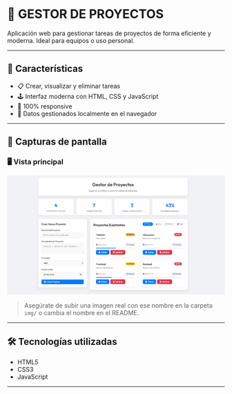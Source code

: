 # 🚀 GESTOR DE PROYECTOS

Aplicación web para gestionar tareas de proyectos de forma eficiente y moderna. Ideal para equipos o uso personal.

---

## 📌 Características

- 📋 Crear, visualizar y eliminar tareas
- 🕹️ Interfaz moderna con HTML, CSS y JavaScript
- 🎯 100% responsive
- 💾 Datos gestionados localmente en el navegador

---

## 📸 Capturas de pantalla

### 🖥️ Vista principal
![Vista principal](img/imagen.png)

> Asegúrate de subir una imagen real con ese nombre en la carpeta `img/` o cambia el nombre en el README.

---

## 🛠️ Tecnologías utilizadas

- HTML5
- CSS3
- JavaScript

---
